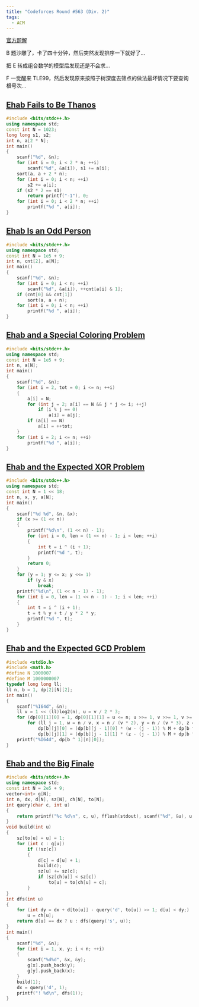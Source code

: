 ```yaml
---
title: "Codeforces Round #563 (Div. 2)"
tags:
  - ACM
---
```


[官方题解](https://codeforces.com/blog/entry/67388)

B 题沙雕了，卡了四十分钟，然后突然发现排序一下就好了…

把 E 转成组合数学的模型后发现还是不会求…

F 一觉醒来 TLE99，然后发现原来按照子树深度去筛点的做法最坏情况下要查询根号次…

## [Ehab Fails to Be Thanos](https://vjudge.net/problem/CodeForces-1174A)

```cpp
#include <bits/stdc++.h>
using namespace std;
const int N = 1023;
long long s1, s2;
int n, a[2 * N];
int main()
{
	scanf("%d", &n);
	for (int i = 0; i < 2 * n; ++i)
		scanf("%d", &a[i]), s1 += a[i];
	sort(a, a + 2 * n);
	for (int i = 0; i < n; ++i)
		s2 += a[i];
	if (s2 * 2 == s1)
		return printf("-1"), 0;
	for (int i = 0; i < 2 * n; ++i)
		printf("%d ", a[i]);
}
```

## [Ehab Is an Odd Person](https://vjudge.net/problem/CodeForces-1174B)

```cpp
#include <bits/stdc++.h>
using namespace std;
const int N = 1e5 + 9;
int n, cnt[2], a[N];
int main()
{
	scanf("%d", &n);
	for (int i = 0; i < n; ++i)
		scanf("%d", &a[i]), ++cnt[a[i] & 1];
	if (cnt[0] && cnt[1])
		sort(a, a + n);
	for (int i = 0; i < n; ++i)
		printf("%d ", a[i]);
}
```

## [Ehab and a Special Coloring Problem](https://vjudge.net/problem/CodeForces-1174C)

```cpp
#include <bits/stdc++.h>
using namespace std;
const int N = 1e5 + 9;
int n, a[N];
int main()
{
	scanf("%d", &n);
	for (int i = 2, tot = 0; i <= n; ++i)
	{
		a[i] = N;
		for (int j = 2; a[i] == N && j * j <= i; ++j)
			if (i % j == 0)
				a[i] = a[j];
		if (a[i] == N)
			a[i] = ++tot;
	}
	for (int i = 2; i <= n; ++i)
		printf("%d ", a[i]);
}
```

## [Ehab and the Expected XOR Problem](https://vjudge.net/problem/CodeForces-1174D)

```cpp
#include <bits/stdc++.h>
using namespace std;
const int N = 1 << 18;
int n, x, y, a[N];
int main()
{
	scanf("%d %d", &n, &x);
	if (x >= (1 << n))
	{
		printf("%d\n", (1 << n) - 1);
		for (int i = 0, len = (1 << n) - 1; i < len; ++i)
		{
			int t = i ^ (i + 1);
			printf("%d ", t);
		}
		return 0;
	}
	for (y = 1; y <= x; y <<= 1)
		if (y & x)
			break;
	printf("%d\n", (1 << n - 1) - 1);
	for (int i = 0, len = (1 << n - 1) - 1; i < len; ++i)
	{
		int t = i ^ (i + 1);
		t = t % y + t / y * 2 * y;
		printf("%d ", t);
	}
}
```

## [Ehab and the Expected GCD Problem](https://vjudge.net/problem/CodeForces-1174E)

```c
#include <stdio.h>
#include <math.h>
#define N 1000007
#define M 1000000007
typedef long long ll;
ll n, b = 1, dp[2][N][2];
int main()
{
	scanf("%I64d", &n);
	ll v = 1 << (ll)log2(n), u = v / 2 * 3;
	for (dp[0][1][0] = 1, dp[0][1][1] = u <= n; u >>= 1, v >>= 1, v >= 1; b ^= 1)
		for (ll j = 1, w = n / v, x = n / (v * 2), y = n / (v * 3), z = n / u; j <= w; ++j)
			dp[b][j][0] = (dp[b][j - 1][0] * (w - (j - 1)) % M + dp[b ^ 1][j - 1][0] * (w - x) % M + dp[b ^ 1][j - 1][1] * (w - y) % M) % M,
			dp[b][j][1] = (dp[b][j - 1][1] * (z - (j - 1)) % M + dp[b ^ 1][j - 1][1] * (z - y) % M) % M;
	printf("%I64d", dp[b ^ 1][n][0]);
}
```

## [Ehab and the Big Finale](https://vjudge.net/problem/CodeForces-1174F)

```cpp
#include <bits/stdc++.h>
using namespace std;
const int N = 2e5 + 9;
vector<int> g[N];
int n, dx, d[N], sz[N], ch[N], to[N];
int query(char c, int u)
{
	return printf("%c %d\n", c, u), fflush(stdout), scanf("%d", &u), u;
}
void build(int u)
{
	sz[to[u] = u] = 1;
	for (int c : g[u])
		if (!sz[c])
		{
			d[c] = d[u] + 1;
			build(c);
			sz[u] += sz[c];
			if (sz[ch[u]] < sz[c])
				to[u] = to[ch[u] = c];
		}
}
int dfs(int u)
{
	for (int dy = dx + d[to[u]] - query('d', to[u]) >> 1; d[u] < dy;)
		u = ch[u];
	return d[u] == dx ? u : dfs(query('s', u));
}
int main()
{
	scanf("%d", &n);
	for (int i = 1, x, y; i < n; ++i)
	{
		scanf("%d%d", &x, &y);
		g[x].push_back(y);
		g[y].push_back(x);
	}
	build(1);
	dx = query('d', 1);
	printf("! %d\n", dfs(1));
}
```

